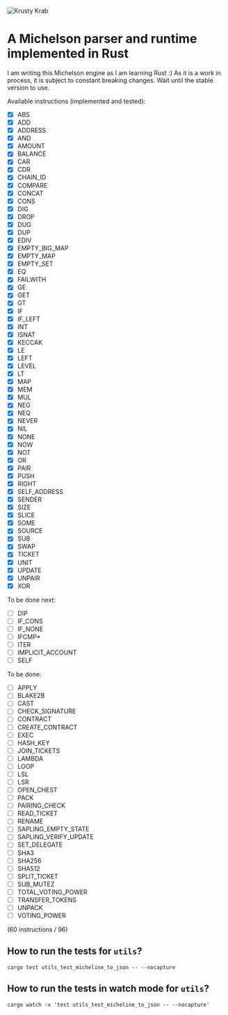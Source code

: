 ![Krusty Krab](https://upload.wikimedia.org/wikipedia/en/3/33/Krusty_Krab_230b.png)

# A Michelson parser and runtime implemented in Rust

I am writing this Michelson engine as I am learning Rust :)
As it is a work in process, it is subject to constant breaking changes. Wait until the stable version to use.

Available instructions (implemented and tested):

- [x] ABS
- [x] ADD
- [x] ADDRESS
- [x] AND
- [x] AMOUNT
- [x] BALANCE
- [x] CAR
- [x] CDR
- [x] CHAIN_ID
- [x] COMPARE
- [x] CONCAT
- [x] CONS
- [x] DIG
- [x] DROP
- [x] DUG
- [x] DUP
- [x] EDIV
- [x] EMPTY_BIG_MAP
- [x] EMPTY_MAP
- [x] EMPTY_SET
- [x] EQ
- [x] FAILWITH
- [x] GE
- [x] GET
- [x] GT
- [x] IF
- [x] IF_LEFT
- [x] INT
- [x] ISNAT
- [x] KECCAK
- [x] LE
- [x] LEFT
- [x] LEVEL
- [x] LT
- [x] MAP
- [x] MEM
- [x] MUL
- [x] NEG
- [x] NEQ
- [x] NEVER
- [x] NIL
- [x] NONE
- [x] NOW
- [x] NOT
- [x] OR
- [x] PAIR
- [x] PUSH
- [x] RIGHT
- [x] SELF_ADDRESS
- [x] SENDER
- [x] SIZE
- [x] SLICE
- [x] SOME
- [x] SOURCE
- [x] SUB
- [x] SWAP
- [x] TICKET
- [x] UNIT
- [x] UPDATE
- [x] UNPAIR
- [x] XOR

To be done next:

- [ ] DIP
- [ ] IF_CONS
- [ ] IF_NONE
- [ ] IFCMP\*
- [ ] ITER
- [ ] IMPLICIT_ACCOUNT
- [ ] SELF

To be done:

- [ ] APPLY
- [ ] BLAKE2B
- [ ] CAST
- [ ] CHECK_SIGNATURE
- [ ] CONTRACT
- [ ] CREATE_CONTRACT
- [ ] EXEC
- [ ] HASH_KEY
- [ ] JOIN_TICKETS
- [ ] LAMBDA
- [ ] LOOP
- [ ] LSL
- [ ] LSR
- [ ] OPEN_CHEST
- [ ] PACK
- [ ] PAIRING_CHECK
- [ ] READ_TICKET
- [ ] RENAME
- [ ] SAPLING_EMPTY_STATE
- [ ] SAPLING_VERIFY_UPDATE
- [ ] SET_DELEGATE
- [ ] SHA3
- [ ] SHA256
- [ ] SHA512
- [ ] SPLIT_TICKET
- [ ] SUB_MUTEZ
- [ ] TOTAL_VOTING_POWER
- [ ] TRANSFER_TOKENS
- [ ] UNPACK
- [ ] VOTING_POWER

(60 instructions / 96)

## How to run the tests for `utils`?

```
cargo test utils_test_micheline_to_json -- --nocapture
```

## How to run the tests in watch mode for `utils`?

```
cargo watch -x 'test utils_test_micheline_to_json -- --nocapture'
```
